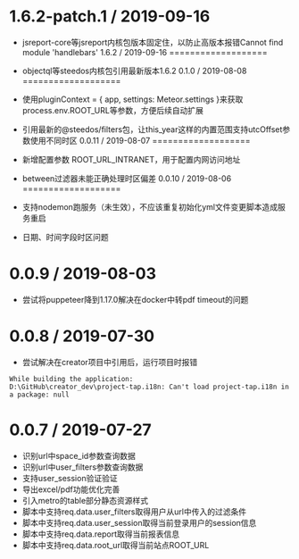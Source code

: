 1.6.2-patch.1 / 2019-09-16
===================

  * jsreport-core等jsreport内核包版本固定住，以防止高版本报错Cannot find module 'handlebars'
1.6.2 / 2019-09-16
===================

  * objectql等steedos内核包引用最新版本1.6.2
0.1.0 / 2019-08-08
===================

  * 使用pluginContext = { app, settings: Meteor.settings }来获取process.env.ROOT_URL等参数，方便后续自动扩展
  * 引用最新的@steedos/filters包，让this_year这样的内置范围支持utcOffset参数使用不同时区
0.0.11 / 2019-08-07
===================

  * 新增配置参数 ROOT_URL_INTRANET，用于配置内网访问地址
  * between过滤器未能正确处理时区偏差
0.0.10 / 2019-08-06
===================

  * 支持nodemon跑服务（未生效），不应该重复初始化yml文件变更脚本造成服务重启
  * 日期、时间字段时区问题


0.0.9 / 2019-08-03
===================

  * 尝试将puppeteer降到1.17.0解决在docker中转pdf timeout的问题


0.0.8 / 2019-07-30
===================
  * 尝试解决在creator项目中引用后，运行项目时报错
  ```
  While building the application:
  D:\GitHub\creator_dev\project-tap.i18n: Can't load project-tap.i18n in a package: null
  ```

0.0.7 / 2019-07-27
===================

  * 识别url中space_id参数查询数据
  * 识别url中user_filters参数查询数据
  * 支持user_session验证验证
  * 导出excel/pdf功能优化完善
  * 引入metro的table部分静态资源样式
  * 脚本中支持req.data.user_filters取得用户从url中传入的过滤条件
  * 脚本中支持req.data.user_session取得当前登录用户的session信息
  * 脚本中支持req.data.report取得当前报表信息
  * 脚本中支持req.data.root_url取得当前站点ROOT_URL
